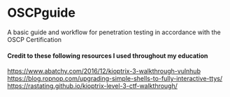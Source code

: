 # OSCPguide
A basic guide and workflow for penetration testing in accordance with the OSCP Certification


#### Credit to these following resources I used throughout my education

https://www.abatchy.com/2016/12/kioptrix-3-walkthrough-vulnhub
https://blog.ropnop.com/upgrading-simple-shells-to-fully-interactive-ttys/
https://rastating.github.io/kioptrix-level-3-ctf-walkthrough/
